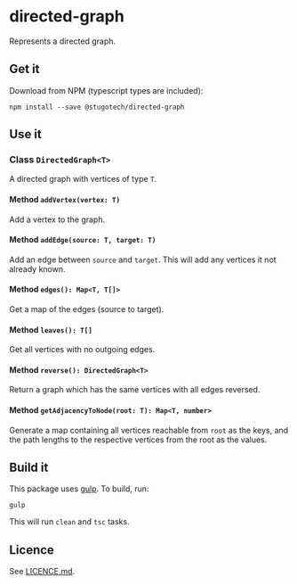 # directed-graph

Represents a directed graph.

## Get it

Download from NPM (typescript types are included):

    npm install --save @stugotech/directed-graph

## Use it 

### Class `DirectedGraph<T>`

A directed graph with vertices of type `T`.

#### Method `addVertex(vertex: T)`

Add a vertex to the graph.

#### Method `addEdge(source: T, target: T)`

Add an edge between `source` and `target`.  This will add any vertices it not already known.

#### Method `edges(): Map<T, T[]>`

Get a map of the edges (source to target).

#### Method `leaves(): T[]`

Get all vertices with no outgoing edges.

#### Method `reverse(): DirectedGraph<T>`

Return a graph which has the same vertices with all edges reversed.

#### Method `getAdjacencyToNode(root: T): Map<T, number>`

Generate a map containing all vertices reachable from `root` as the keys, and the path lengths to the respective vertices from the root as the values.


## Build it

This package uses [gulp](http://gulphjs.com/).  To build, run:

    gulp

This will run `clean` and `tsc` tasks.


## Licence

See [LICENCE.md](licence.md).